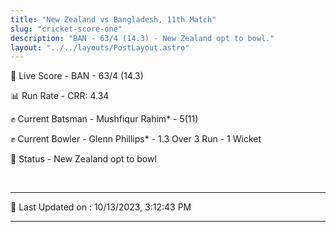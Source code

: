 ```yaml
---
title: "New Zealand vs Bangladesh, 11th Match"
slug: "cricket-score-one"
description: "BAN - 63/4 (14.3) - New Zealand opt to bowl."
layout: "../../layouts/PostLayout.astro"
---
```


🔴 Live Score - BAN - 63/4 (14.3)  

📊 Run Rate - CRR: 4.34  

✊ Current Batsman - Mushfiqur Rahim* - 5(11)  

✊ Current Bowler - Glenn Phillips* - 1.3 Over 3 Run - 1 Wicket  

📑 Status - New Zealand opt to bowl

<br />

***

📝 Last Updated on : 10/13/2023, 3:12:43 PM

***

